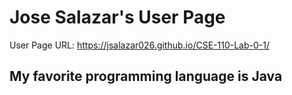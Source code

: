 # Jose Salazar's User Page
User Page URL: https://jsalazar026.github.io/CSE-110-Lab-0-1/ 
## My favorite programming language is Java
